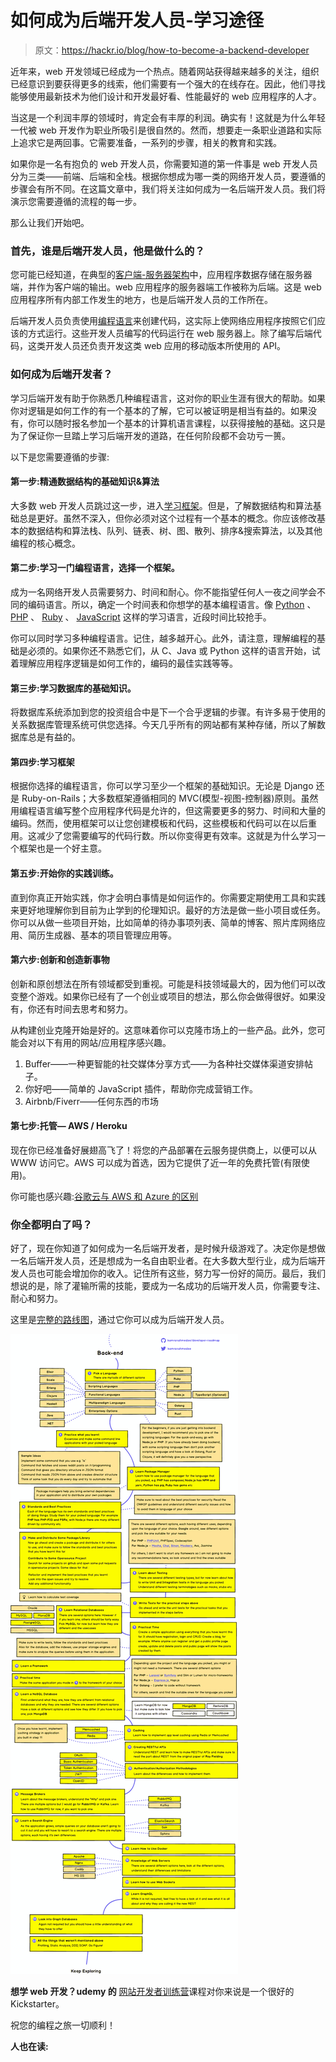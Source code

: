 # 如何成为后端开发人员-学习途径

> 原文：<https://hackr.io/blog/how-to-become-a-backend-developer>

近年来，web 开发领域已经成为一个热点。随着网站获得越来越多的关注，组织已经意识到要获得更多的线索，他们需要有一个强大的在线存在。因此，他们寻找能够使用最新技术为他们设计和开发最好看、性能最好的 web 应用程序的人才。

当这是一个利润丰厚的领域时，肯定会有丰厚的利润。确实有！这就是为什么年轻一代被 web 开发作为职业所吸引是很自然的。然而，想要走一条职业道路和实际上追求它是两回事。它需要准备，一系列的步骤，相关的教育和实践。

如果你是一名有抱负的 web 开发人员，你需要知道的第一件事是 web 开发人员分为三类——前端、后端和全栈。根据你想成为哪一类的网络开发人员，要遵循的步骤会有所不同。在这篇文章中，我们将关注如何成为一名后端开发人员。我们将演示您需要遵循的流程的每一步。

那么让我们开始吧。

### 首先，谁是后端开发人员，他是做什么的？

您可能已经知道，在典型的[客户端-服务器架构](https://en.wikipedia.org/wiki/Client%E2%80%93server_model)中，应用程序数据存储在服务器端，并作为客户端的输出。web 应用程序的服务器端工作被称为后端。这是 web 应用程序所有内部工作发生的地方，也是后端开发人员的工作所在。

后端开发人员负责使用[编程语言](https://hackr.io/blog/best-programming-languages-to-learn)来创建代码，这实际上使网络应用程序按照它们应该的方式运行。这些开发人员编写的代码运行在 web 服务器上。除了编写后端代码，这类开发人员还负责开发这类 web 应用的移动版本所使用的 API。

### **如何成为后端开发者？**

学习后端开发有助于你熟悉几种编程语言，这对你的职业生涯有很大的帮助。如果你对逻辑是如何工作的有一个基本的了解，它可以被证明是相当有益的。如果没有，你可以随时报名参加一个基本的计算机语言课程，以获得接触的基础。这只是为了保证你一旦踏上学习后端开发的道路，在任何阶段都不会功亏一篑。

以下是您需要遵循的步骤:

#### **第一步:精通数据结构的基础知识&算法**

大多数 web 开发人员跳过这一步，进入[学习框架](https://hackr.io/blog/web-development-frameworks)。但是，了解数据结构和算法基础总是更好。虽然不深入，但你必须对这个过程有一个基本的概念。你应该修改基本的数据结构和算法栈、队列、链表、树、图、散列、排序&搜索算法，以及其他编程的核心概念。

#### **第二步:学习一门编程语言，选择一个框架。**

成为一名网络开发人员需要努力、时间和耐心。你不能指望任何人一夜之间学会不同的编码语言。所以，确定一个时间表和你想学的基本编程语言。像 [Python](https://hackr.io/tutorials/learn-python?ref=blog-post) 、 [PHP](https://hackr.io/tutorials/learn-php?ref=blog-post) 、 [Ruby](https://hackr.io/tutorials/learn-ruby?ref=blog-post) 、 [JavaScript](https://hackr.io/tutorials/learn-javascript?ref=blog-post) 这样的学习语言，近段时间比较抢手。

你可以同时学习多种编程语言。记住，越多越开心。此外，请注意，理解编程的基础是必须的。如果你还不熟悉它们，从 C、Java 或 Python 这样的语言开始，试着理解应用程序逻辑是如何工作的，编码的最佳实践等等。

#### 第三步:学习数据库的基础知识。

将数据库系统添加到您的投资组合中是下一个合乎逻辑的步骤。有许多易于使用的关系数据库管理系统可供您选择。今天几乎所有的网站都有某种存储，所以了解数据库总是有益的。

#### **第四步:学习框架**

根据你选择的编程语言，你可以学习至少一个框架的基础知识。无论是 Django 还是 Ruby-on-Rails；大多数框架遵循相同的 MVC(模型-视图-控制器)原则。虽然用编程语言编写整个应用程序代码是允许的，但这需要更多的努力、时间和大量的编码。然而，使用框架可以让您创建模板和代码，这些模板和代码可以在以后重用。这减少了您需要编写的代码行数。所以你变得更有效率。这就是为什么学习一个框架也是一个好主意。

#### 第五步:开始你的实践训练。

直到你真正开始实践，你才会明白事情是如何运作的。你需要定期使用工具和实践来更好地理解你到目前为止学到的伦理知识。最好的方法是做一些小项目或任务。你可以从做一些项目开始，比如简单的待办事项列表、简单的博客、照片库网络应用、简历生成器、基本的项目管理应用等。

#### **第六步:创新和创造新事物**

创新和原创想法在所有领域都受到重视。可能是科技领域最大的，因为他们可以改变整个游戏。如果你已经有了一个创业或项目的想法，那么你会做得很好。如果没有，你还有时间去思考和努力。

从构建创业克隆开始是好的。这意味着你可以克隆市场上的一些产品。此外，您可能会对以下有用的网站/应用程序感兴趣。

1.  Buffer——一种更智能的社交媒体分享方式——为各种社交媒体渠道安排帖子。
2.  你好吧——简单的 JavaScript 插件，帮助你完成营销工作。
3.  Airbnb/Fiverr——任何东西的市场

#### **第七步:托管— AWS / Heroku**

现在你已经准备好展翅高飞了！将您的产品部署在云服务提供商上，以便可以从 WWW 访问它。AWS 可以成为首选，因为它提供了近一年的免费托管(有限使用)。

你可能也感兴趣:[谷歌云与 AWS 和 Azure 的区别](https://hackr.io/blog/google-cloud-vs-aws-vs-azure)

### 你全都明白了吗？

好了，现在你知道了如何成为一名后端开发者，是时候升级游戏了。决定你是想做一名后端开发人员，还是想成为一名自由职业者。在大多数大型行业，成为后端开发人员也可能会增加你的收入。记住所有这些，努力写一份好的简历。最后，我们想说的是，除了灌输所需的技能，要成为一名成功的后端开发人员，你需要专注、耐心和努力。

这里是[完整的路线图](https://github.com/kamranahmedse/developer-roadmap "complete roadmap")，通过它你可以成为后端开发人员。

![Backend Developer Roadmap](img/57eaa273bf3a2cb9a25b2dc52eb9332e.png)

**想学 web 开发？udemy 的** [网站开发者训练营](https://click.linksynergy.com/deeplink?id=jU79Zysihs4&mid=39197&murl=https://www.udemy.com/course/the-web-developer-bootcamp/)课程对你来说是一个很好的 Kickstarter。

祝您的编程之旅一切顺利！

**人也在读:**